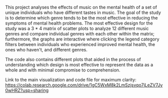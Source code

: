 This project analyses the effects of music on the mental health of a set of unique individuals who have different tastes in music. The goal of the study is to determine which genre tends to be the most 
effective in reducing the symptoms of mental health problems.
The most effective design for the study was a 3 * 4 matrix of scatter plots to analyze 12 different music genres and compare individual genres with each other within the matrix; furthermore,
the graphs are interactive where clicking the legend category filters between individuals who experienced improved mental health, the ones who haven't, and different genres.

The code also contains different plots that aided in the process of understanding which design is most effective to represent the data as a whole and with minimal compromise to comprehension.

Link to the main visualization and code file for maximum clarity:
https://colab.research.google.com/drive/1gC5WxM8k2LmSzjsvqo7jLeZV7Jy0wHRZ?usp=sharing 
